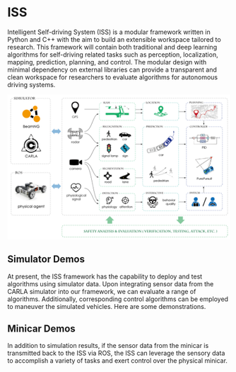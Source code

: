 # ISS

Intelligent Self-driving System (ISS) is a modular framework written in Python and C++ with the aim to build an extensible workspace tailored to research. This framework will contain both traditional and deep learning algorithms for self-driving related tasks such as perception, localization, mapping, prediction, planning, and control. The modular design with minimal dependency on external libraries can provide a transparent and clean workspace for researchers to evaluate algorithms for autonomous driving systems.

![ISS Architecture](assets/ISS_Framework.png)

## Simulator Demos
At present, the ISS framework has the capability to deploy and test algorithms using simulator data. Upon integrating sensor data from the CARLA simulator into our framework, we can evaluate a range of algorithms. Additionally, corresponding control algorithms can be employed to maneuver the simulated vehicles. Here are some demonstrations.

## Minicar Demos
In addition to simulation results, if the sensor data from the minicar is transmitted back to the ISS via ROS, the ISS can leverage the sensory data to accomplish a variety of tasks and exert control over the physical minicar.

<!-- ## Our Works

Currently, we have leveraged components of the ISS for various tasks, including scene construction, autonomous driving safety verification, and adversarial attacks on perception models.

<video width="640" height="360" controls>
  <source src="assets/LeftCutInSmall.mp4" type="video/mp4">
</video>
{: .center-image }
A simple left cut-in scenario built
{: .text-center} -->